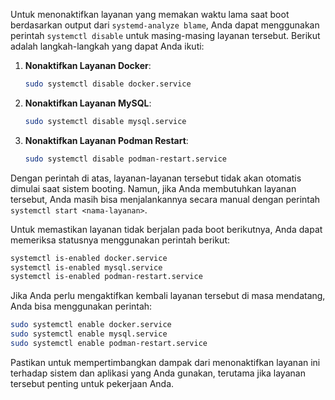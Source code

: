 Untuk menonaktifkan layanan yang memakan waktu lama saat boot berdasarkan output dari `systemd-analyze blame`, Anda dapat menggunakan perintah `systemctl disable` untuk masing-masing layanan tersebut. Berikut adalah langkah-langkah yang dapat Anda ikuti:

1. **Nonaktifkan Layanan Docker**:
    ```bash
    sudo systemctl disable docker.service
    ```

2. **Nonaktifkan Layanan MySQL**:
    ```bash
    sudo systemctl disable mysql.service
    ```

3. **Nonaktifkan Layanan Podman Restart**:
    ```bash
    sudo systemctl disable podman-restart.service
    ```

Dengan perintah di atas, layanan-layanan tersebut tidak akan otomatis dimulai saat sistem booting. Namun, jika Anda membutuhkan layanan tersebut, Anda masih bisa menjalankannya secara manual dengan perintah `systemctl start <nama-layanan>`.

Untuk memastikan layanan tidak berjalan pada boot berikutnya, Anda dapat memeriksa statusnya menggunakan perintah berikut:
```bash
systemctl is-enabled docker.service
systemctl is-enabled mysql.service
systemctl is-enabled podman-restart.service
```

Jika Anda perlu mengaktifkan kembali layanan tersebut di masa mendatang, Anda bisa menggunakan perintah:
```bash
sudo systemctl enable docker.service
sudo systemctl enable mysql.service
sudo systemctl enable podman-restart.service
```

Pastikan untuk mempertimbangkan dampak dari menonaktifkan layanan ini terhadap sistem dan aplikasi yang Anda gunakan, terutama jika layanan tersebut penting untuk pekerjaan Anda.